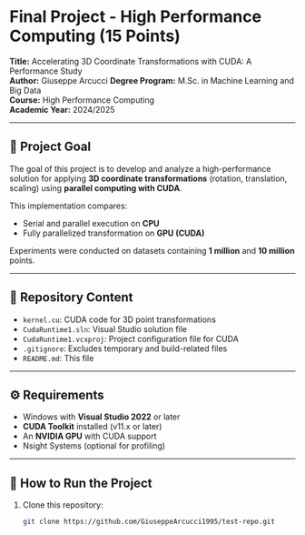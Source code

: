 # Final Project - High Performance Computing (15 Points)

**Title:** Accelerating 3D Coordinate Transformations with CUDA: A Performance Study  
**Author:** Giuseppe Arcucci 
**Degree Program:** M.Sc. in Machine Learning and Big Data  
**Course:** High Performance Computing  
**Academic Year:** 2024/2025

---

## 🎯 Project Goal

The goal of this project is to develop and analyze a high-performance solution for applying **3D coordinate transformations** (rotation, translation, scaling) using **parallel computing with CUDA**.

This implementation compares:
- Serial and parallel execution on **CPU**
- Fully parallelized transformation on **GPU (CUDA)**

Experiments were conducted on datasets containing **1 million** and **10 million** points.

---

## 📁 Repository Content

- `kernel.cu`: CUDA code for 3D point transformations  
- `CudaRuntime1.sln`: Visual Studio solution file  
- `CudaRuntime1.vcxproj`: Project configuration file for CUDA  
- `.gitignore`: Excludes temporary and build-related files  
- `README.md`: This file

---

## ⚙️ Requirements

- Windows with **Visual Studio 2022** or later  
- **CUDA Toolkit** installed (v11.x or later)  
- An **NVIDIA GPU** with CUDA support  
- Nsight Systems (optional for profiling)

---

## 🚀 How to Run the Project

1. Clone this repository:
   ```bash
   git clone https://github.com/GiuseppeArcucci1995/test-repo.git

